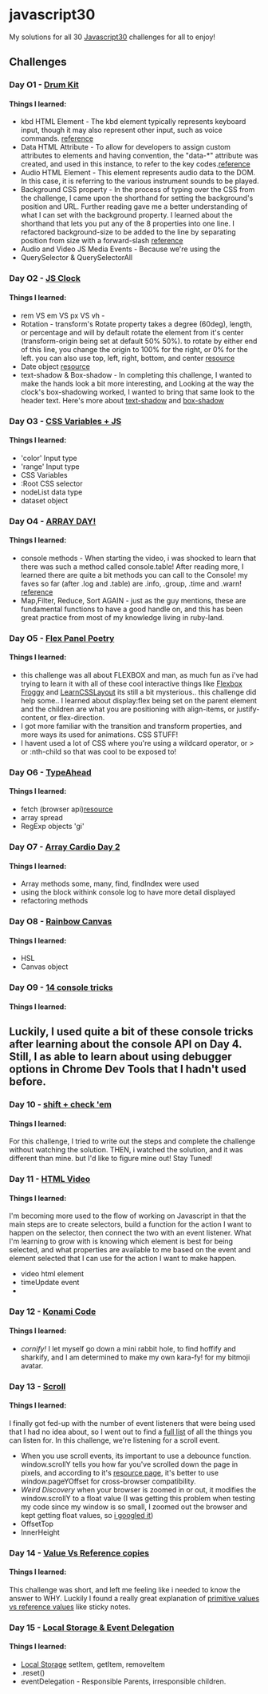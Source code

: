 # javascript30
My solutions for all 30 [Javascript30](https://javascript30.com/) challenges for all to enjoy!

## Challenges

### Day O1 - [Drum Kit](challenge1.html)
#### Things I learned:
- kbd HTML Element - The kbd element typically represents keyboard input, though it may also represent other input, such as voice commands. [reference](https://w3c.github.io/html-reference/kbd.html#kbd)
- Data HTML Attribute - To allow for developers to assign custom attributes to elements and having convention, the "data-*" attribute was created, and used in this instance, to refer to the key codes.[reference](https://developer.mozilla.org/en-US/docs/Web/HTML/Global_attributes/data-*)
- Audio HTML Element - This element represents audio data to the DOM. In this case, it is referring to the various instrument sounds to be played.
- Background CSS property - In the process of typing over the CSS from the challenge, I came upon the shorthand for setting the background's position and URL. Further reading gave me a better understanding of what I can set with the background property. I learned about the shorthand that lets you put any of the 8 properties into one line. I refactored background-size to be added to the line by  separating position from size with a forward-slash [reference](https://css-tricks.com/almanac/properties/b/background/)
- Audio and Video JS Media Events - Because we're using the <audio> element, we can use various functions like .play(), or .pause() ! [reference](https://developer.mozilla.org/en-US/docs/Web/Guide/Events/Media_events)
- QuerySelector & QuerySelectorAll

### Day O2 - [JS Clock](challenge2.html)
#### Things I learned:
- rem VS em VS px VS vh -
- Rotation - transform's Rotate property takes a degree (60deg), length, or percentage and will by default rotate the element from it's center (transform-origin being set at default 50% 50%). to rotate by either end of this line, you change the origin to 100% for the right, or 0% for the left. you can also use top, left, right, bottom, and center [resource](https://css-tricks.com/almanac/properties/t/transform-origin/)
- Date object [resource](https://developer.mozilla.org/en-US/docs/Web/JavaScript/Reference/Global_Objects/Date)
- text-shadow & Box-shadow - In completing this challenge, I wanted to make the hands look a bit more interesting, and Looking at the way the clock's box-shadowing worked, I wanted to bring that same look to the header text. Here's more about [text-shadow](https://css-tricks.com/snippets/css/css-text-shadow/) and [box-shadow](https://css-tricks.com/almanac/properties/b/box-shadow/)

### Day O3 - [CSS Variables + JS](challenge3.html)
#### Things I learned:
- 'color' Input type
- 'range' Input type
- CSS Variables
- :Root CSS selector
- nodeList data type
- dataset object

### Day O4 - [ARRAY DAY!](challenge4.html)
#### Things I learned:
- console methods - When starting the video, i was shocked to learn that there was such a method called console.table! After reading more, I learned there are quite a bit methods you can call to the Console! my faves so far (after .log and .table) are .info, .group, .time and .warn! [reference](https://developer.mozilla.org/en-US/docs/Web/API/Console)
- Map,Filter, Reduce, Sort AGAIN - just as the guy mentions, these are fundamental functions to have a good handle on, and this has been great practice from most of my knowledge living in ruby-land.

### Day O5 - [Flex Panel Poetry](challenge5.html)
#### Things I learned:
- this challenge was all about FLEXBOX and man, as much fun as i've had trying to learn it with all of these cool interactive things like [Flexbox Froggy](http://flexboxfroggy.com/) and [LearnCSSLayout](http://learnlayout.com/flexbox.html) its still a bit mysterious.. this challenge did help some.. I learned about display:flex being set on the parent element and the children are what you are positioning with align-items, or justify-content, or flex-direction.
- I got more familiar with the transition and transform properties, and more ways its used for animations.
  CSS STUFF!
- I havent used a lot of CSS where you're using a wildcard operator, or > or :nth-child so that was cool to be exposed to!

### Day O6 - [TypeAhead](challenge6.html)
#### Things I learned:
- fetch (browser api)[resource](https://developer.mozilla.org/en-US/docs/Web/API/Fetch_API)
- array spread
- RegExp objects 'gi'

### Day O7 - [Array Cardio Day 2](challenge7.html)
#### Things I learned:
- Array methods some, many, find, findIndex were used
- using the block withink console log to have more detail displayed
- refactoring methods

### Day O8 - [Rainbow Canvas](challenge8.html)
#### Things I learned:
- HSL
- Canvas object

### Day O9 - [14 console tricks](challenge9.html)
#### Things I learned:
Luckily, I used quite a bit of these console tricks after learning about the console API on Day 4. Still, I as able to learn about using debugger options in Chrome Dev Tools that I hadn't used before.
-

### Day 10 - [shift + check 'em](challenge10.html)
#### Things I learned:
For this challenge, I tried to write out the steps and complete the challenge without watching the solution.
THEN, i watched the solution, and it was different than mine. but I'd like to figure mine out! Stay Tuned!

### Day 11 - [HTML Video](challenge11.html)
#### Things I learned:
I'm becoming more used to the flow of working on Javascript in that the main steps are to create selectors, build a function for the action I want to happen on the selector, then connect the two with an event listener. What I'm learning to grow with is knowing which element is best for being selected, and what properties are available to me based on the event and element selected that I can use for the action I want to make happen.
- video html element
- timeUpdate event
-

### Day 12 - [Konami Code](challenge12.html)
#### Things I learned:
- *cornify!* I let myself go down a mini rabbit hole, to find hoffify and sharkify, and I am determined to make my own kara-fy! for my bitmoji avatar.

### Day 13 - [Scroll](challenge13.html)
#### Things I learned:
I finally got fed-up with the number of event listeners that were being used that I had no idea about, so I went out to find a [full list](https://developer.mozilla.org/en-US/docs/Web/Events) of all the things you can listen for. In this challenge, we're listening for a scroll event.
- When you use scroll events, its important to use a debounce function.
window.scrollY tells you how far you've scrolled down the page in pixels, and according to it's [resource page](https://developer.mozilla.org/en-US/docs/Web/API/Window/scrollY), it's better to use window.pageYOffset for cross-browser compatibility.
- *Weird Discovery* when your browser is zoomed in or out, it modifies the window.scrollY to a float value (I was getting this problem when testing my code since my window is so small, I zoomed out the browser and kept getting float values, so [i googled it](https://github.com/dominikh/go-js-dom/issues/19))
- OffsetTop
- InnerHeight

### Day 14 - [Value Vs Reference copies](challenge14.html)
#### Things I learned:
This challenge was short, and left me feeling like i needed to know the answer to WHY. Luckily I found a really great explanation of [primitive values vs reference values](https://stackoverflow.com/questions/13266616/primitive-value-vs-reference-value/13268731#13268731) like sticky notes.


### Day 15 - [Local Storage & Event Delegation](challenge15.html)
#### Things I learned:
- [Local Storage](https://developer.mozilla.org/en-US/docs/Web/API/Web_Storage_API/Using_the_Web_Storage_API) setItem, getItem, removeItem
- .reset()
- eventDelegation - Responsible Parents, irresponsible children.
